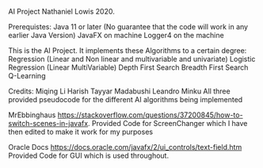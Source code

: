 AI Project Nathaniel Lowis 2020.

Prerequistes:
Java 11 or later (No guarantee that the code will work in any earlier Java Version)
JavaFX on machine
Logger4 on the machine

This is the AI Project. 
It implements these Algorithms to a certain degree:
Regression (Linear and Non linear and multivariable and univariate)
Logistic Regression (Linear MultiVariable)
Depth First Search
Breadth First Search
Q-Learning

Credits:
Miqing Li 
Harish Tayyar Madabushi
Leandro Minku
All three provided pseudocode for the different AI algorithms being implemented

MrEbbinghaus https://stackoverflow.com/questions/37200845/how-to-switch-scenes-in-javafx. 
Provided Code for ScreenChanger which I have then edited to make it work for my purposes

Oracle Docs https://docs.oracle.com/javafx/2/ui_controls/text-field.htm
Provided Code for GUI which is used throughout.
